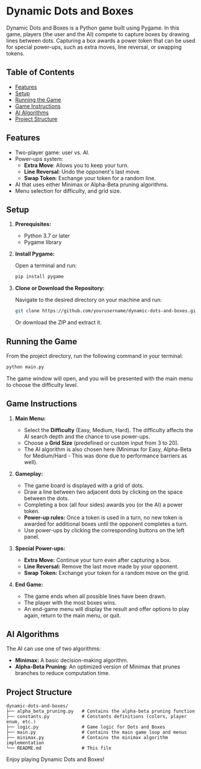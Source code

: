 # Dynamic Dots and Boxes

Dynamic Dots and Boxes is a Python game built using Pygame. In this game, players (the user and the AI) compete to capture boxes by drawing lines between dots. Capturing a box awards a power token that can be used for special power-ups, such as extra moves, line reversal, or swapping tokens.

## Table of Contents

- [Features](#features)
- [Setup](#setup)
- [Running the Game](#running-the-game)
- [Game Instructions](#game-instructions)
- [AI Algorithms](#ai-algorithms)
- [Project Structure](#project-structure)

## Features

- Two-player game: user vs. AI.
- Power-ups system:
  - **Extra Move**: Allows you to keep your turn.
  - **Line Reversal**: Undo the opponent's last move.
  - **Swap Token**: Exchange your token for a random line.
- AI that uses either Minimax or Alpha-Beta pruning algorithms.
- Menu selection for difficulty, and grid size.

## Setup

1. **Prerequisites:**

   - Python 3.7 or later
   - Pygame library

2. **Install Pygame:**

   Open a terminal and run:

   ```bash
   pip install pygame
   ```

3. **Clone or Download the Repository:**

   Navigate to the desired directory on your machine and run:

   ```bash
   git clone https://github.com/yourusername/dynamic-dots-and-boxes.git
   ```

   Or download the ZIP and extract it.

## Running the Game

From the project directory, run the following command in your terminal:

```bash
python main.py
```

The game window will open, and you will be presented with the main menu to choose the difficulty level.

## Game Instructions

1. **Main Menu:**

   - Select the **Difficulty** (Easy, Medium, Hard). The difficulty affects the AI search depth and the chance to use power-ups.
   - Choose a **Grid Size** (predefined or custom input from 3 to 20).
   - The AI algorithm is also chosen here (Minimax for Easy, Alpha-Beta for Medium/Hard - This was done due to performance barriers as well).

2. **Gameplay:**

   - The game board is displayed with a grid of dots.
   - Draw a line between two adjacent dots by clicking on the space between the dots.
   - Completing a box (all four sides) awards you (or the AI) a power token.
   - **Power-up rules:** Once a token is used in a turn, no new token is awarded for additional boxes until the opponent completes a turn.
   - Use power-ups by clicking the corresponding buttons on the left panel.

3. **Special Power-ups:**

   - **Extra Move:** Continue your turn even after capturing a box.
   - **Line Reversal:** Remove the last move made by your opponent.
   - **Swap Token:** Exchange your token for a random move on the grid.

4. **End Game:**
   - The game ends when all possible lines have been drawn.
   - The player with the most boxes wins.
   - An end-game menu will display the result and offer options to play again, return to the main menu, or quit.

## AI Algorithms

The AI can use one of two algorithms:

- **Minimax:** A basic decision-making algorithm.
- **Alpha-Beta Pruning:** An optimized version of Minimax that prunes branches to reduce computation time.

## Project Structure

```
dynamic-dots-and-boxes/
├── alpha_beta_pruning.py   # Contains the alpha-beta pruning function
├── constants.py            # Constants definitions (colors, player enum, etc.)
├── logic.py                # Game logic for Dots and Boxes
├── main.py                 # Contains the main game loop and menus
├── minimax.py              # Contains the minimax algorithm implementation
└── README.md               # This file
```

Enjoy playing Dynamic Dots and Boxes!
